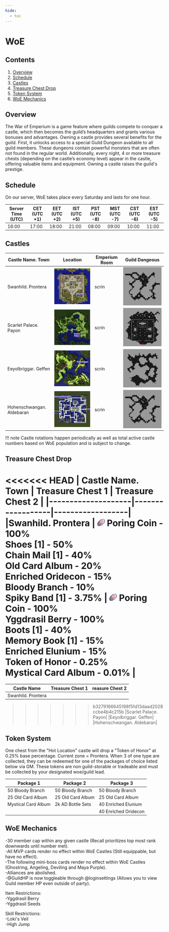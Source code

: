 ```yaml
---
hide:
  - toc
---
```


# WoE

## Contents
1. [Overview](#overview)
2. [Schedule](#schedule)
3. [Castles](#castles)
4. [Treasure Chest Drop](#treasure-chest-drop)
5. [Token System](#token-system)
6. [WoE Mechanics](#woe-mechanics)

## Overview
The War of Emperium is a game feature where guilds compete to conquer a castle, which then becomes the guild’s headquarters and grants various bonuses and advantages.
Owning a castle provides several benefits for the guild. First, it unlocks access to a special Guild Dungeon available to all guild members. These dungeons contain powerful monsters that are often not found in the regular world. Additionally, every night, 4 or more treasure chests (depending on the castle’s economy level) appear in the castle, offering valuable items and equipment. Owning a castle raises the guild's prestige.

## Schedule

On our server, WoE takes place every Saturday and lasts for one hour.<br>

| Server Time (UTC)  | CET (UTC +1)    | EET (UTC +2)       |  IST (UTC +5)          | PST (UTC -8)          | MST (UTC -7)         | CST (UTC -6)         | EST (UTC -5)         |
|--------------------|-----------------|--------------------|------------------------|-----------------------|----------------------|----------------------|----------------------|
| 16:00              | 17:00           | 18:00              | 21:00                  | 08:00                 | 09:00                | 10:00                | 11:00                |

## Castles

| Castle Name. Town  | Location   | Emperium Room       |  Guild Dangeous        |
|--------------------|------------|---------------------|------------------------|
|Swanhild. Prontera| ![Prontera Castle](img/Prontera-Castle.png) | scrin | ![Prontera Dun](img/Prontera-Dun.png) |
|Scarlet Palace. Payon| ![Payon Castle](img/Payon-Castle.png) | scrin | ![Payon Dun](img/Payon-Dun.png) |
|Eeyolbriggar. Geffen|  ![Geffen Castle](img/Geffen-Castle.png) | scrin | ![Geffen Dun](img/Geffen-Dun.png) |
|Hohenschwangan. Aldebaran| ![Aldebaran Castle](img/Aldebaran-Castle.png) | scrin | ![Aldebaran Dun](img/Aldebaran-Dun.png) |

!!! note
    Castle rotations happen periodically as well as total active castle numbers based on WoE population and is subject to change.

## Treasure Chest Drop

<<<<<<< HEAD
| Castle Name. Town  | Treasure Chest 1 | Treasure Chest 2 |
|--------------------|------------------|------------------|
|Swanhild. Prontera  | ![7539](img/7539.gif) Poring Coin - 100%<br> Shoes [1] - 50%<br> Chain Mail [1] - 40%<br> Old Card Album - 20%<br> Enriched Oridecon - 15%<br> Bloody Branch - 10%<br> Spiky Band [1] - 3.75% | ![7539](img/7539.gif) Poring Coin - 100%<br> Yggdrasil Berry - 100%<br> Boots [1] - 40%<br> Memory Book [1] - 15%<br> Enriched Elunium - 15%<br> Token of Honor - 0.25%<br> Mystical Card Album - 0.01% | 
=======
| Castle Name | Treasure Chest 1 | reasure Chest 2 |
|-------------|------------------|-----------------|
|Swanhild. Prontera|
>>>>>>> b3279166645198f5fd13daad2028ccbe4b4c215b
|Scarlet Palace. Payon|
|Eeyolbriggar. Geffen|
|Hohenschwangan. Aldebaran|

## Token System

One chest from the "Hot Location" castle will drop a "Token of Honor" at 0.25% base percentage. Current zone = Prontera. When 3 of one type are collected, they can be redeemed for one of the packages of choice listed below via GM. These tokens are non guild-storable or tradeable and must be collected by your designated woe/guild lead.

| Package 1           | Package 2         | Package 3            |
|---------------------|-------------------|----------------------|
| 50 Bloody Branch    | 50 Bloody Branch  | 50 Bloody Branch     |
| 25 Old Card Album   | 25 Old Card Album | 25 Old Card Album    |
| Mystical Card Album | 2k AD Bottle Sets | 40 Enriched Elunium  |
|                     |                   | 40 Enriched Oridecon |


## WoE Mechanics

-30 member cap within any given castle (Recall prioritizes top most rank downwards until number met).<br>
-All MVP cards render no effect within WoE Castles (Still equippable, but have no effect).<br>
-The following mini-boss cards render no effect within WoE Castles (Ghostring, Angeling, Deviling and Maya Purple).<br>
-Alliances are abolished.<br>
-@GuildHP is now toggleable through @loginsettings (Allows you to view Guild member HP even outside of party).<br>

Item Restrictions:<br>
-Yggdrasil Berry<br>
-Yggdrasil Seeds<br>

Skill Restrictions:<br>
-Loki's Veil<br>
-High Jump<br>